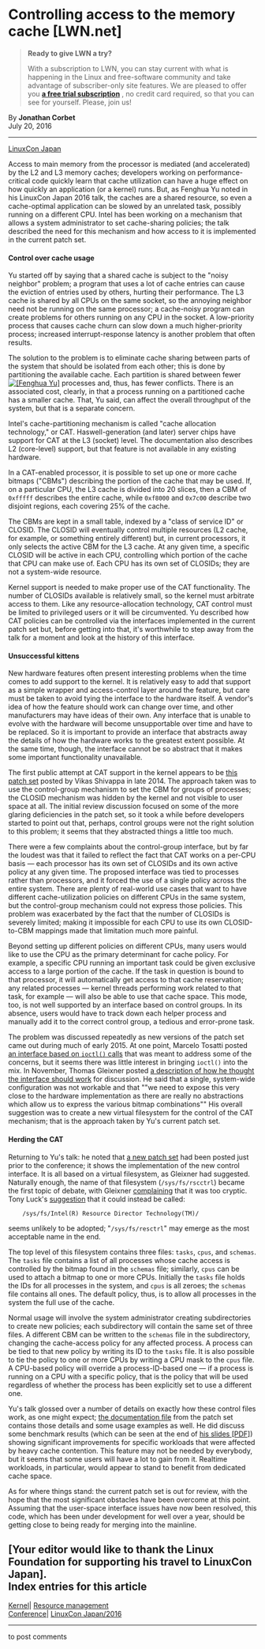 # Controlling access to the memory cache [LWN.net]

> **Ready to give LWN a try?**
> 
> With a subscription to LWN, you can stay current with what is happening in the Linux and free-software community and take advantage of subscriber-only site features. We are pleased to offer you **[a free trial subscription](https://lwn.net/Promo/nst-trial/claim)** , no credit card required, so that you can see for yourself. Please, join us! 

By **Jonathan Corbet**  
July 20, 2016 

* * *

[LinuxCon Japan](/Archives/ConferenceByYear/#2016-LinuxCon_Japan)

Access to main memory from the processor is mediated (and accelerated) by the L2 and L3 memory caches; developers working on performance-critical code quickly learn that cache utilization can have a huge effect on how quickly an application (or a kernel) runs. But, as Fenghua Yu noted in his LinuxCon Japan 2016 talk, the caches are a shared resource, so even a cache-optimal application can be slowed by an unrelated task, possibly running on a different CPU. Intel has been working on a mechanism that allows a system administrator to set cache-sharing policies; the talk described the need for this mechanism and how access to it is implemented in the current patch set. 

#### Control over cache usage

Yu started off by saying that a shared cache is subject to the "noisy neighbor" problem; a program that uses a lot of cache entries can cause the eviction of entries used by others, hurting their performance. The L3 cache is shared by all CPUs on the same socket, so the annoying neighbor need not be running on the same processor; a cache-noisy program can create problems for others running on any CPU in the socket. A low-priority process that causes cache churn can slow down a much higher-priority process; increased interrupt-response latency is another problem that often results. 

The solution to the problem is to eliminate cache sharing between parts of the system that should be isolated from each other; this is done by partitioning the available cache. Each partition is shared between fewer [![\[Fenghua Yu\]](https://static.lwn.net/images/conf/2016/lcj/FenghuaYu-sm.jpg)](/Articles/694872/) processes and, thus, has fewer conflicts. There is an associated cost, clearly, in that a process running on a partitioned cache has a smaller cache. That, Yu said, can affect the overall throughput of the system, but that is a separate concern. 

Intel's cache-partitioning mechanism is called "cache allocation technology," or CAT. Haswell-generation (and later) server chips have support for CAT at the L3 (socket) level. The documentation also describes L2 (core-level) support, but that feature is not available in any existing hardware. 

In a CAT-enabled processor, it is possible to set up one or more cache bitmaps ("CBMs") describing the portion of the cache that may be used. If, on a particular CPU, the L3 cache is divided into 20 slices, then a CBM of `0xfffff` describes the entire cache, while `0xf8000` and `0x7c00` describe two disjoint regions, each covering 25% of the cache. 

The CBMs are kept in a small table, indexed by a "class of service ID" or CLOSID. The CLOSID will eventually control multiple resources (L2 cache, for example, or something entirely different) but, in current processors, it only selects the active CBM for the L3 cache. At any given time, a specific CLOSID will be active in each CPU, controlling which portion of the cache that CPU can make use of. Each CPU has its own set of CLOSIDs; they are not a system-wide resource. 

Kernel support is needed to make proper use of the CAT functionality. The number of CLOSIDs available is relatively small, so the kernel must arbitrate access to them. Like any resource-allocation technology, CAT control must be limited to privileged users or it will be circumvented. Yu described how CAT policies can be controlled via the interfaces implemented in the current patch set but, before getting into that, it's worthwhile to step away from the talk for a moment and look at the history of this interface. 

#### Unsuccessful kittens

New hardware features often present interesting problems when the time comes to add support to the kernel. It is relatively easy to add that support as a simple wrapper and access-control layer around the feature, but care must be taken to avoid tying the interface to the hardware itself. A vendor's idea of how the feature should work can change over time, and other manufacturers may have ideas of their own. Any interface that is unable to evolve with the hardware will become unsupportable over time and have to be replaced. So it is important to provide an interface that abstracts away the details of how the hardware works to the greatest extent possible. At the same time, though, the interface cannot be so abstract that it makes some important functionality unavailable. 

The first public attempt at CAT support in the kernel appears to be [this patch set](/Articles/622893/) posted by Vikas Shivappa in late 2014. The approach taken was to use the control-group mechanism to set the CBM for groups of processes; the CLOSID mechanism was hidden by the kernel and not visible to user space at all. The initial review discussion focused on some of the more glaring deficiencies in the patch set, so it took a while before developers started to point out that, perhaps, control groups were not the right solution to this problem; it seems that they abstracted things a little too much. 

There were a few complaints about the control-group interface, but by far the loudest was that it failed to reflect the fact that CAT works on a per-CPU basis — each processor has its own set of CLOSIDs and its own active policy at any given time. The proposed interface was tied to processes rather than processors, and it forced the use of a single policy across the entire system. There are plenty of real-world use cases that want to have different cache-utilization policies on different CPUs in the same system, but the control-group mechanism could not express those policies. This problem was exacerbated by the fact that the number of CLOSIDs is severely limited; making it impossible for each CPU to use its own CLOSID-to-CBM mappings made that limitation much more painful. 

Beyond setting up different policies on different CPUs, many users would like to use the CPU as the primary determinant for cache policy. For example, a specific CPU running an important task could be given exclusive access to a large portion of the cache. If the task in question is bound to that processor, it will automatically get access to that cache reservation; any related processes — kernel threads performing work related to that task, for example — will also be able to use that cache space. This mode, too, is not well supported by an interface based on control groups. In its absence, users would have to track down each helper process and manually add it to the correct control group, a tedious and error-prone task. 

The problem was discussed repeatedly as new versions of the patch set came out during much of early 2015. At one point, Marcelo Tosatti posted [an interface based on `ioctl()` calls](/Articles/694805/) that was meant to address some of the concerns, but it seems there was little interest in bringing `ioctl()` into the mix. In November, Thomas Gleixner posted [a description of how he thought the interface should work](/Articles/694806/) for discussion. He said that a single, system-wide configuration was not workable and that ""we need to expose this very close to the hardware implementation as there are really no abstractions which allow us to express the various bitmap combinations"" His overall suggestion was to create a new virtual filesystem for the control of the CAT mechanism; that is the approach taken by Yu's current patch set. 

#### Herding the CAT

Returning to Yu's talk: he noted that [a new patch set](/Articles/694387/) had been posted just prior to the conference; it shows the implementation of the new control interface. It is all based on a virtual filesystem, as Gleixner had suggested. Naturally enough, the name of that filesystem (`/sys/fs/rscctrl`) became the first topic of debate, with Gleixner [complaining](/Articles/694867/) that it was too cryptic. Tony Luck's [suggestion](/Articles/694869/) that it could instead be called: 
    
    
        /sys/fs/Intel(R) Resource Director Technology(TM)/
    

seems unlikely to be adopted; "`/sys/fs/resctrl`" may emerge as the most acceptable name in the end. 

The top level of this filesystem contains three files: `tasks`, `cpus`, and `schemas`. The `tasks` file contains a list of all processes whose cache access is controlled by the bitmap found in the `schemas` file; similarly, `cpus` can be used to attach a bitmap to one or more CPUs. Initially the `tasks` file holds the IDs for all processes in the system, and `cpus` is all zeroes; the `schemas` file contains all ones. The default policy, thus, is to allow all processes in the system the full use of the cache. 

Normal usage will involve the system administrator creating subdirectories to create new policies; each subdirectory will contain the same set of three files. A different CBM can be written to the `schemas` file in the subdirectory, changing the cache-access policy for any affected process. A process can be tied to that new policy by writing its ID to the `tasks` file. It is also possible to tie the policy to one or more CPUs by writing a CPU mask to the `cpus` file. A CPU-based policy will override a process-ID-based one — if a process is running on a CPU with a specific policy, that is the policy that will be used regardless of whether the process has been explicitly set to use a different one. 

Yu's talk glossed over a number of details on exactly how these control files work, as one might expect; [the documentation file](/Articles/694870/) from the patch set contains those details and some usage examples as well. He did discuss some benchmark results (which can be seen at the end of [his slides [PDF]](https://events.linuxfoundation.org/sites/events/files/slides/cat8.pdf)) showing significant improvements for specific workloads that were affected by heavy cache contention. This feature may not be needed by everybody, but it seems that some users will have a lot to gain from it. Realtime workloads, in particular, would appear to stand to benefit from dedicated cache space. 

As for where things stand: the current patch set is out for review, with the hope that the most significant obstacles have been overcome at this point. Assuming that the user-space interface issues have now been resolved, this code, which has been under development for well over a year, should be getting close to being ready for merging into the mainline. 

[Your editor would like to thank the Linux Foundation for supporting his travel to LinuxCon Japan].  
Index entries for this article  
---  
[Kernel](/Kernel/Index)| [Resource management](/Kernel/Index#Resource_management)  
[Conference](/Archives/ConferenceIndex/)| [LinuxCon Japan/2016](/Archives/ConferenceIndex/#LinuxCon_Japan-2016)  
  


* * *

to post comments 
